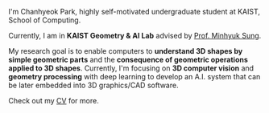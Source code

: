 I'm Chanhyeok Park, highly self-motivated undergraduate student at KAIST, School of Computing.  

Currently, I am in **KAIST Geometry & AI Lab** advised by [Prof. Minhyuk Sung](https://mhsung.github.io/).   

My research goal is to enable computers to **understand 3D shapes by simple geometric parts** and the **consequence of geometric operations applied to 3D shapes**. Currently, I'm focusing on **3D computer vision** and **geometry processing** with deep learning to develop an A.I. system that can be later embedded into 3D graphics/CAD software. 

Check out my [CV](https://drive.google.com/file/d/17OWhRophMGHE29dS_VaqFaHW74JkAfQb/view?usp=sharing) for more.

